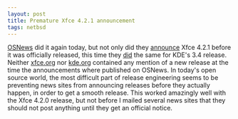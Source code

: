 ```yaml
---
layout: post
title: Premature Xfce 4.2.1 announcement
tags: netbsd
---
```


<a href="http://osnews.com/">OSNews</a> did it again today, but not only did they
<a href="http://www.osnews.com/story.php?news_id=9989">announce</a> Xfce 4.2.1 before it was
officially released, this time they <a href="http://www.osnews.com/story.php?news_id=9983">did</a>
the same for KDE's 3.4 release. Neither <a href="http://xfce.org/">xfce.org</a> nor <a
href="http://kde.org/">kde.org</a> contained any mention of a new release at the time the
announcements where published on OSNews. In today's open source world, the most difficult part
of release engineering seems to be preventing news sites from announcing releases before they
actually happen, in order to get a smooth release. This worked amazingly well with the Xfce
4.2.0 release, but not before I mailed several news sites that they should not post anything
until they get an official notice.
